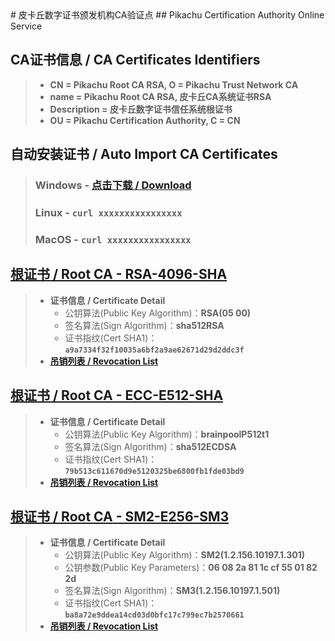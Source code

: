 <title>皮卡丘数字证书颁发机构CA验证点</title>
# 皮卡丘数字证书颁发机构CA验证点
## Pikachu Certification Authority Online Service

## CA证书信息 / CA Certificates Identifiers

> - **CN = Pikachu Root CA RSA, O = Pikachu Trust Network CA**
>- **name = Pikachu Root CA RSA, 皮卡丘CA系统证书RSA**
> - **Description = 皮卡丘数字证书信任系统根证书**
> - **OU = Pikachu Certification Authority, C = CN**

## 自动安装证书 / Auto Import CA Certificates

> ### Windows - [点击下载 / Download](AUTO/ImportCA-Windows.zip)
>
> ### Linux - `curl xxxxxxxxxxxxxxxx`
>
> ### MacOS - `curl xxxxxxxxxxxxxxxx`

## [根证书 / Root CA - RSA-4096-SHA](CA-RSA.cer)

> - **证书信息 / Certificate Detail**
>   - 公钥算法(Public Key Algorithm)：**RSA(05 00)**
>   - 签名算法(Sign Algorithm)：**sha512RSA**
>   - 证书指纹(Cert SHA1)：**`a9a7334f32f10035a6bf2a9ae62671d29d2ddc3f`**
> - **[吊销列表 / Revocation List](CA-RSA.crl)**

## [根证书 / Root CA - ECC-E512-SHA](CA-ECC.cer)

> - **证书信息 / Certificate Detail**
>   - 公钥算法(Public Key Algorithm)：**brainpoolP512t1**
>   - 签名算法(Sign Algorithm)：**sha512ECDSA**
>   - 证书指纹(Cert SHA1)：**`79b513c611670d9e5120325be6800fb1fde03bd9`**
> - **[吊销列表 / Revocation List](CA-ECC.crl)**

## [根证书 / Root CA - SM2-E256-SM3](CA-SM2.cer)

> - **证书信息 / Certificate Detail**
>   - 公钥算法(Public Key Algorithm)：**SM2(1.2.156.10197.1.301)**
>   - 公钥参数(Public Key Parameters)：**06 08 2a 81 1c cf 55 01 82 2d**
>   - 签名算法(Sign Algorithm)：**SM3(1.2.156.10197.1.501)**
>   - 证书指纹(Cert SHA1)：**`ba8a72e9ddea14cd03d0bfc17c799ec7b2570661`**
> - **[吊销列表 / Revocation List](CA-SM2.crl)**

